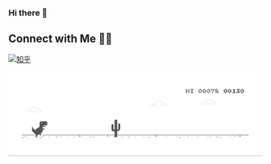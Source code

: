 ### Hi there 👋

<!--
**kougazhang/kougazhang** is a ✨ _special_ ✨ repository because its `README.md` (this file) appears on your GitHub profile.

Here are some ideas to get you started:

- 🔭 I’m currently working on ...
- 🌱 I’m currently learning ...
- 👯 I’m looking to collaborate on ...
- 🤔 I’m looking for help with ...
- 💬 Ask me about ...
- 📫 How to reach me: ...
- 😄 Pronouns: ...
- ⚡ Fun fact: ...
-->

## Connect with Me 🤝🏻

[![知乎]()](https://www.zhihu.com/people/kougazhang)

![Dino](https://raw.githubusercontent.com/praveenscience/praveenscience/master/dino.gif)

